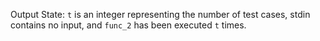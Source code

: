 Output State: `t` is an integer representing the number of test cases, stdin contains no input, and `func_2` has been executed `t` times.